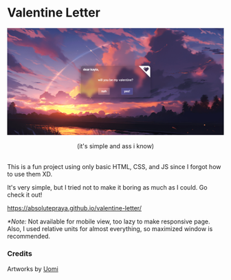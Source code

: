 # Valentine Letter

![pic1](assets/README/ss.png)  
<div align="center">(it's simple and ass i know)</div><br>

This is a fun project using only basic HTML, CSS, and JS since I forgot how to use them XD.

It's very simple, but I tried not to make it boring as much as I could. Go check it out!

https://absolutepraya.github.io/valentine-letter/

*\*Note:*
Not available for mobile view, too lazy to make responsive page.
Also, I used relative units for almost everything, so maximized window is recommended.

### Credits

Artworks by [Uomi](https://www.pixiv.net/en/users/11065404)